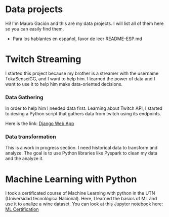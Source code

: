 # Data projects
Hi! I'm Mauro Gación and this are my data projects. I will list all of them here so you can easily find them.

* Para los hablantes en español, favor de leer README-ESP.md

# Twitch Streaming
I started this project because my brother is a streamer with the username TokaSenseiGG, and I want to help him.
I learned the power of data and I want to use it to help him make data-oriented decisions.

### Data Gathering
In order to help him I needed data first. Learning about Twitch API, I started to desing a Python script that gathers data from twitch using its endpoints. 

Here is the link: [Django Web App](https://github.com/MGKuro/Django_Web)

### Data transformation
This is a work in progress section. I need historical data to transform and analyze. The goal is to use Python libraries like Pyspark to clean my data and the analyze it.

# Machine Learning with Python
I took a certificated course of Machine Learning with python in the UTN (Universidad tecnológica Nacional). Here, I learned the basics of ML and use it to analize a wine dataset.
You can look at this Jupyter notebook here: [ML Certification](https://github.com/MGKuro/ML-Cap)
